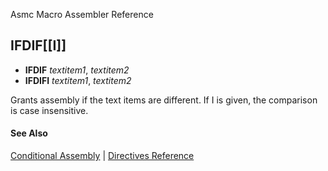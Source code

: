 Asmc Macro Assembler Reference

## IFDIF[[I]]

- **IFDIF** _textitem1_, _textitem2_
- **IFDIFI** _textitem1_, _textitem2_

Grants assembly if the text items are different. If I is given, the comparison is case insensitive.

#### See Also

[Conditional Assembly](conditional-assembly.md) | [Directives Reference](readme.md)
